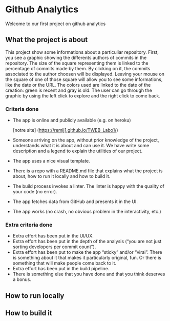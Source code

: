 # Github Analytics
Welcome to our first project on github analytics

## What the project is about
This project show some informations about a particuliar repository.
First, you see a graphic showing the differents authors of commits in the repository. The size of the square representing them is linked to the percentage of commits made by them.
By clicking on it, the commits associated to the author choosen will be displayed. Leaving your mouse on the square of one of those square will allow you to see some informations, like the date or the URL.
The colors used are linked to the date of the creation: green is recent and gray is old.
The user can go through the graphic by using the left click to explore and the right click to come back.

### Criteria done
* The app is online and publicly available (e.g. on heroku)

	[notre site] (https://remij1.github.io/TWEB_Labo1/)

* Someone arriving on the app, without prior knowledge of the project, understands what it is about and can use it.
	We have write some description and a legend to explain the utilities of our project.
* The app uses a nice visual template.
* There is a repo with a README.md file that explains what the project is about, how to run it locally and how to build it.
* The build process invokes a linter. The linter is happy with the quality of your code (no error).
* The app fetches data from GitHub and presents it in the UI.
* The app works (no crash, no obvious problem in the interactivity, etc.)




### Extra criteria done
* Extra effort has been put in the UI/UX.
* Extra effort has been put in the depth of the analysis (“you are not just sorting developers per commit count”).
* Extra effort has been put to make the app “sticky” and/or “viral”. There is something about it that makes it particularly original, fun. Or there is something that will make people come back to it.
* Extra effort has been put in the build pipeline.
* There is something else that you have done and that you think deserves a bonus.

## How to run locally

## How to build it


